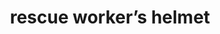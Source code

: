 ---
layout: objects
title: rescue worker’s helmet
emoji: rescue_workers_helmet
permalink: ⛑.html
image: assets/img/3moji/rescue_workers_helmet.png
---